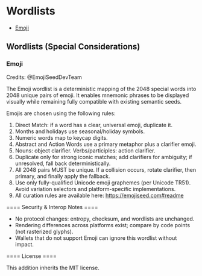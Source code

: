 # Wordlists

* [Emoji](emoji.txt)

## Wordlists (Special Considerations)

### Emoji

Credits: @EmojiSeedDevTeam

The Emoji wordlist is a deterministic mapping of the 2048 special words into
2048 unique pairs of emoji. It enables mnemonic phrases to be displayed visually
while remaining fully compatible with existing semantic seeds.

Emojis are chosen using the following rules:

1. Direct Match: if a word has a clear, universal emoji, duplicate it.
2. Months and holidays use seasonal/holiday symbols.
3. Numeric words map to keycap digits.
4. Abstract and Action Words use a primary metaphor plus a clarifier emoji.
5. Nouns: object  clarifier. Verbs/participles: action  clarifier.
6. Duplicate only for strong iconic matches; add clarifiers for ambiguity; if unresolved, fall back deterministically.
7. All 2048 pairs MUST be unique. If a collision occurs, rotate clarifier, then primary, and finally apply the fallback.
8. Use only fully-qualified Unicode emoji graphemes (per Unicode TR51). Avoid variation selectors and platform-specific implementations.
9. All curation rules are available here: https://emojiseed.com#readme

==== Security & Interop Notes ====

* No protocol changes: entropy, checksum, and  wordlists are unchanged.
* Rendering differences across platforms exist; compare by code points (not rasterized glyphs).
* Wallets that do not support Emoji can ignore this wordlist without impact.

==== License ====

This addition inherits the MIT license.

